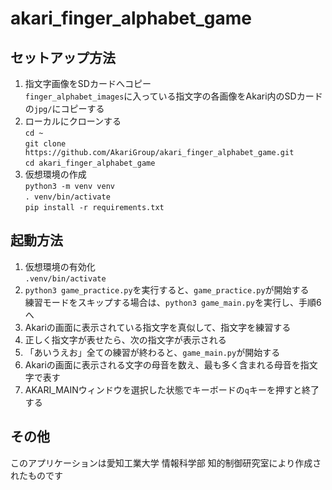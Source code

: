 
# akari_finger_alphabet_game

## セットアップ方法
1. 指文字画像をSDカードへコピー  
   `finger_alphabet_images`に入っている指文字の各画像をAkari内のSDカードの`jpg/`にコピーする
2. ローカルにクローンする  
   `cd ~`  
   `git clone https://github.com/AkariGroup/akari_finger_alphabet_game.git`  
   `cd akari_finger_alphabet_game`  
3. 仮想環境の作成  
   `python3 -m venv venv`  
   `. venv/bin/activate`  
   `pip install -r requirements.txt`  
## 起動方法  
1. 仮想環境の有効化  
   `.venv/bin/activate`  
2. `python3 game_practice.py`を実行すると、`game_practice.py`が開始する  
   練習モードをスキップする場合は、`python3 game_main.py`を実行し、手順6へ  
3. Akariの画面に表示されている指文字を真似して、指文字を練習する  
4. 正しく指文字が表せたら、次の指文字が表示される  
5. 「あいうえお」全ての練習が終わると、`game_main.py`が開始する  
6. Akariの画面に表示される文字の母音を数え、最も多く含まれる母音を指文字で表す  
7. AKARI_MAINウィンドウを選択した状態でキーボードの`q`キーを押すと終了する  
## その他
このアプリケーションは愛知工業大学 情報科学部 知的制御研究室により作成されたものです